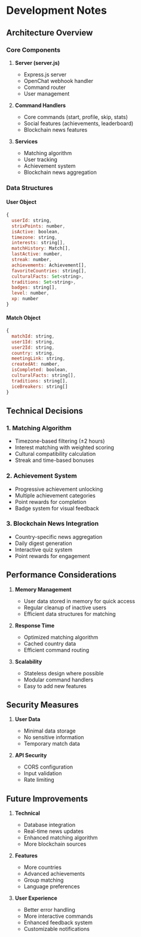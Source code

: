 # Development Notes

## Architecture Overview

### Core Components
1. **Server (server.js)**
   - Express.js server
   - OpenChat webhook handler
   - Command router
   - User management

2. **Command Handlers**
   - Core commands (start, profile, skip, stats)
   - Social features (achievements, leaderboard)
   - Blockchain news features

3. **Services**
   - Matching algorithm
   - User tracking
   - Achievement system
   - Blockchain news aggregation

### Data Structures

#### User Object
```javascript
{
  userId: string,
  strixPoints: number,
  isActive: boolean,
  timezone: string,
  interests: string[],
  matchHistory: Match[],
  lastActive: number,
  streak: number,
  achievements: Achievement[],
  favoriteCountries: string[],
  culturalFacts: Set<string>,
  traditions: Set<string>,
  badges: string[],
  level: number,
  xp: number
}
```

#### Match Object
```javascript
{
  matchId: string,
  user1Id: string,
  user2Id: string,
  country: string,
  meetingLink: string,
  createdAt: number,
  isCompleted: boolean,
  culturalFacts: string[],
  traditions: string[],
  iceBreakers: string[]
}
```

## Technical Decisions

### 1. Matching Algorithm
- Timezone-based filtering (±2 hours)
- Interest matching with weighted scoring
- Cultural compatibility calculation
- Streak and time-based bonuses

### 2. Achievement System
- Progressive achievement unlocking
- Multiple achievement categories
- Point rewards for completion
- Badge system for visual feedback

### 3. Blockchain News Integration
- Country-specific news aggregation
- Daily digest generation
- Interactive quiz system
- Point rewards for engagement

## Performance Considerations

1. **Memory Management**
   - User data stored in memory for quick access
   - Regular cleanup of inactive users
   - Efficient data structures for matching

2. **Response Time**
   - Optimized matching algorithm
   - Cached country data
   - Efficient command routing

3. **Scalability**
   - Stateless design where possible
   - Modular command handlers
   - Easy to add new features

## Security Measures

1. **User Data**
   - Minimal data storage
   - No sensitive information
   - Temporary match data

2. **API Security**
   - CORS configuration
   - Input validation
   - Rate limiting

## Future Improvements

1. **Technical**
   - Database integration
   - Real-time news updates
   - Enhanced matching algorithm
   - More blockchain sources

2. **Features**
   - More countries
   - Advanced achievements
   - Group matching
   - Language preferences

3. **User Experience**
   - Better error handling
   - More interactive commands
   - Enhanced feedback system
   - Customizable notifications 